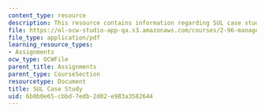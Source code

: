```yaml
---
content_type: resource
description: This resource contains information regarding SUL case study.
file: https://ol-ocw-studio-app-qa.s3.amazonaws.com/courses/2-96-management-in-engineering-fall-2012/6b0b0e65cbbd7edb2d02e983a3582644_MIT2_96F12_assn05.pdf
file_type: application/pdf
learning_resource_types:
- Assignments
ocw_type: OCWFile
parent_title: Assignments
parent_type: CourseSection
resourcetype: Document
title: SUL Case Study
uid: 6b0b0e65-cbbd-7edb-2d02-e983a3582644
---
```

